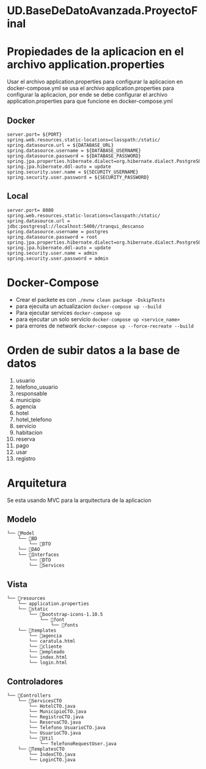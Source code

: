 # UD.BaseDeDatoAvanzada.ProyectoFinal

# Propiedades de la aplicacion en el archivo application.properties

Usar el archivo application.properties para configurar la aplicacion
en docker-compose.yml se usa el archivo application.properties para configurar la aplicacion, por ende se debe configurar el archivo application.properties para que funcione en docker-compose.yml

## Docker

```properties
server.port= ${PORT}
spring.web.resources.static-locations=classpath:/static/
spring.datasource.url = ${DATABASE_URL}
spring.datasource.username = ${DATABASE_USERNAME}
spring.datasource.password = ${DATABASE_PASSWORD}
spring.jpa.properties.hibernate.dialect=org.hibernate.dialect.PostgreSQLDialect
spring.jpa.hibernate.ddl-auto = update
spring.security.user.name = ${SECURITY_USERNAME}
spring.security.user.password = ${SECURITY_PASSWORD}
```

## Local

```properties
server.port= 8080
spring.web.resources.static-locations=classpath:/static/
spring.datasource.url = jdbc:postgresql://localhost:5400//tranqui_descanso
spring.datasource.username = postgres
spring.datasource.password = root
spring.jpa.properties.hibernate.dialect=org.hibernate.dialect.PostgreSQLDialect
spring.jpa.hibernate.ddl-auto = update
spring.security.user.name = admin
spring.security.user.password = admin
```

# Docker-Compose

- Crear el packete es con `./mvnw clean package -DskipTests`
- para ejecuita un actualizacion `docker-compose up --build`
- Para ejecutar services `docker-compose up`
- para ejecutar un solo servicio `docker-compose up <service_name>`
- para errores de network `docker-compose up --force-recreate --build`
# Orden de subir datos a la base de datos
1. usuario
2. telefono_usuario
3. responsable
4. municipio
5. agencia
6. hotel
8. hotel_telefono
9. servicio
10. habitacion
11. reserva
12. pago
14. usar
15. registro
# Arquitetura
Se esta usando MVC para la arquitectura de la aplicacion
## Modelo
```
└── 📁Model
    └── 📁BD
        └── 📁DTO
    └── 📁DAO
    └── 📁Interfaces
        └── 📁DTO
        └── 📁Services
```
## Vista
```
└── 📁resources
    └── application.properties
    └── 📁static
        └── 📁bootstrap-icons-1.10.5
            └── 📁font
                └── 📁fonts
    └── 📁templates
        └── 📁agencia
        └── caratula.html
        └── 📁cliente
        └── 📁empleado
        └── index.html
        └── login.html
```
## Controladores
```
└── 📁Controllers
    └── 📁ServicesCTO
        └── HotelCTO.java
        └── MunicipioCTO.java
        └── RegistroCTO.java
        └── ReservaCTO.java
        └── Telefono_UsuarioCTO.java
        └── UsuarioCTO.java
        └── 📁Util
            └── TelefonoRequestUser.java
    └── 📁TemplatesCTO
        └── IndexCTO.java
        └── LoginCTO.java
```